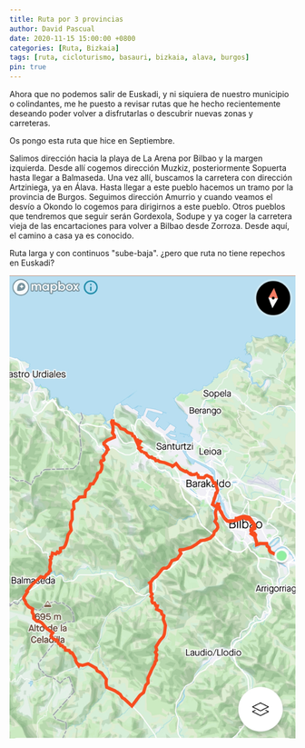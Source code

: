 ```yaml
---
title: Ruta por 3 provincias
author: David Pascual
date: 2020-11-15 15:00:00 +0800
categories: [Ruta, Bizkaia]
tags: [ruta, cicloturismo, basauri, bizkaia, alava, burgos]
pin: true
---
```


Ahora que no podemos salir de Euskadi, y ni siquiera de nuestro municipio o colindantes, me he puesto a revisar rutas que he hecho recientemente deseando poder volver a disfrutarlas o descubrir nuevas zonas y carreteras.

Os pongo esta ruta que hice en Septiembre.

Salimos dirección hacia la playa de La Arena por Bilbao y la margen izquierda. Desde allí cogemos dirección Muzkiz, posteriormente Sopuerta hasta llegar a Balmaseda. Una vez allí, buscamos la carretera con dirección Artziniega, ya en Álava. Hasta llegar a este pueblo hacemos un tramo por la provincia de Burgos. Seguimos dirección Amurrio y cuando veamos el desvío a Okondo lo cogemos para dirigirnos a este pueblo. Otros pueblos que tendremos que seguir serán Gordexola, Sodupe y ya coger la carretera vieja de las encartaciones para volver a Bilbao desde Zorroza. Desde aquí, el camino a casa ya es conocido.

Ruta larga y con continuos "sube-baja". ¿pero que ruta no tiene repechos en Euskadi?

![Ruta](/assets/img/ruta.png "Ruta")

